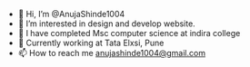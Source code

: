 - 👋 Hi, I’m @AnujaShinde1004
- 👀 I’m interested in design and develop website.
- 🌱 I have completed Msc computer science at indira college
- 💞️ Currently working at Tata Elxsi, Pune
- 📫 How to reach me anujashinde1004@gmail.com

<!---
AnujaShinde1004/AnujaShinde1004 is a ✨ special ✨ repository because its `README.md` (this file) appears on your GitHub profile.
You can click the Preview link to take a look at your changes.
--->
